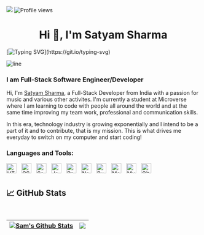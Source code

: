 ![](https://img.shields.io/badge/Microverse-blueviolet)
![Profile views](https://gpvc.arturio.dev/mrsamsharma) 

<h1 align="center">Hi 👋, I'm Satyam Sharma</h1>

[![Typing SVG](https://readme-typing-svg.herokuapp.com?font=Architects+Daughter&size=30&color=7AF79A&lines=Sam+here...;I'm+a+Full-Stack+developer;I'm+available+for+hire;)](https://git.io/typing-svg)

![line](./img/line.gif)

### I am Full-Stack Software Engineer/Developer
Hi, I'm [Satyam Sharma](https://samwfelice.github.io/Portfolio/), a Full-Stack Developer from India with a passion for music and various other activites. I'm currently a student at Microverse where I am learning to code with people all around the world and at the same time improving my team work, professional and communication skills.

In this era, technology industry is growing exponentially and I intend to be a part of it and to contribute, that is my mission. This is what drives me everyday to switch on my computer and start coding!

### Languages and Tools:

[<img align="left" alt="HTML5" width="26px" src="https://cdn.jsdelivr.net/gh/devicons/devicon/icons/html5/html5-original.svg" style="padding-right:10px;" />](https://www.w3schools.com/html/)
[<img align="left" alt="CSS3" width="26px" src="https://cdn.jsdelivr.net/gh/devicons/devicon/icons/css3/css3-original.svg" style="padding-right:10px;" />](https://www.w3schools.com/css/)
[<img align="left" alt="Sass" width="26px" src="https://cdn.jsdelivr.net/gh/devicons/devicon/icons/sass/sass-original.svg" style="padding-right:10px;" />](https://sass-lang.com/)
[<img align="left" alt="JavaScript" width="26px" src="https://cdn.jsdelivr.net/gh/devicons/devicon/icons/javascript/javascript-original.svg" style="padding-right:10px;" />](https://www.javascript.com/)
[<img align="left" alt="React" width="26px" src="https://cdn.jsdelivr.net/gh/devicons/devicon/icons/react/react-original.svg" style="padding-right:10px;" />](https://reactjs.org/)
[<img align="left" alt="Node.js" width="26px" src="https://cdn.jsdelivr.net/gh/devicons/devicon/icons/nodejs/nodejs-original.svg" style="padding-right:10px;" />](https://nodejs.org/)
[<img align="left" alt="Ruby" width="26px" src="https://cdn.jsdelivr.net/gh/devicons/devicon/icons/ruby/ruby-original.svg" style="padding-right:10px;" />](https://www.ruby-lang.org/en/)
[<img align="left" alt="MongoDB" width="26px" src="https://cdn.jsdelivr.net/gh/devicons/devicon/icons/mongodb/mongodb-original.svg" style="padding-right:10px;" />](https://www.mongodb.com/)
[<img align="left" alt="MySQL" width="26px" src="https://cdn.jsdelivr.net/gh/devicons/devicon/icons/mysql/mysql-original.svg" style="padding-right:10px;" />](https://mysql.com)
[<img align="left" alt="Git" width="26px" src="https://cdn.jsdelivr.net/gh/devicons/devicon/icons/git/git-original.svg" style="padding-right:10px;" />](https://git.com)

<br/><br/>
## &#x1f4c8; GitHub Stats

<br>

| <a href="https://github.com/mrsamsharma"> <img align="center" src="https://github-readme-stats.vercel.app/api?username=mrsamsharma&hide_border=true&show_icons=true&line_height=27&count_private=true&title_color=ffffff&text_color=c9cacc&icon_color=4AB097&bg_color=1A2B34&border_radius=10" alt="Sam's Github Stats" /></a> | <a href="https://github.com/mrsamsharma"><img align="center" src="https://github-readme-stats.vercel.app/api/top-langs/?username=mrsamsharma&hide_border=true&layout=compact&title_color=ffffff&text_color=c9cacc&icon_color=4AB197&bg_color=1A2B34&border_radius=10&card_width=360" /></a> | 
| ------------- | ------------- |
<br>
<br>
